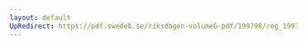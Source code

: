 ```yaml
---
layout: default
UpRedirect: https://pdf.swedeb.se/riksdagen-volumeG-pdf/199798/reg_199798/reg_199798_0457.pdf
---
```


